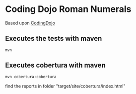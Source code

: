 # Coding Dojo Roman Numerals

Based upon [CodingDojo](http://www.codingdojo.org/cgi-bin/wiki.pl?KataRomanNumerals)

## Executes the tests with maven

	mvn

## Executes cobertura with maven

	mvn cobertura:cobertura

find the reports in folder "target/site/cobertura/index.html"
